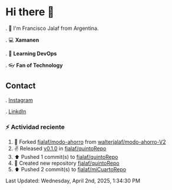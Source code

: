 # Hi there 👋

. :raising_hand: I'm Francisco Jalaf from Argentina.

. :computer: **Xamanen**

. :pencil: **Learning DevOps**

. :eyeglasses: **Fan of Technology**

## Contact

. [Instagram](https://www.instagram.com/francisco.jalaf/)

. [LinkdIn](www.linkedin.com/in/fjalaf)

### :zap: Actividad reciente
<!--RECENT_ACTIVITY:start-->
1. 🔱 Forked [fjalaf/modo-ahorro](https://github.com/fjalaf/modo-ahorro) from [walterjalaf/modo-ahorro-V2](https://github.com/walterjalaf/modo-ahorro-V2)<br>
2. ✌️ Released [v0.1.0](https://github.com/fjalaf/quintoRepo/releases/tag/v0.1.0) in [fjalaf/quintoRepo](https://github.com/fjalaf/quintoRepo)<br>
3. ⬆️ Pushed 1 commit(s) to [fjalaf/quintoRepo](https://github.com/fjalaf/quintoRepo)<br>
4. 📔 Created new repository [fjalaf/quintoRepo](https://github.com/fjalaf/quintoRepo)<br>
5. ⬆️ Pushed 2 commit(s) to [fjalaf/miCuartoRepo](https://github.com/fjalaf/miCuartoRepo)<br>
<!--RECENT_ACTIVITY:end-->
<!--RECENT_ACTIVITY:last_update-->
Last Updated: Wednesday, April 2nd, 2025, 1:34:30 PM
<!--RECENT_ACTIVITY:last_update_end-->
